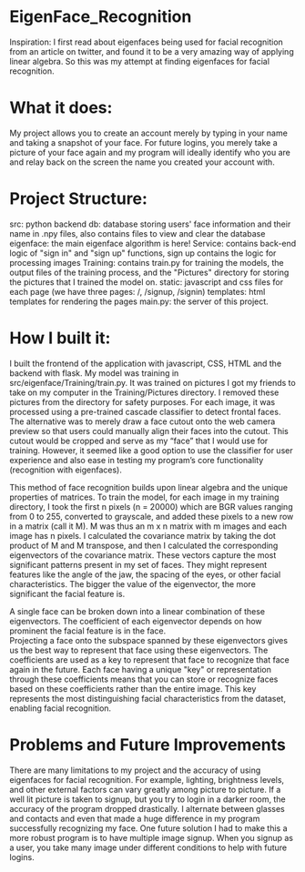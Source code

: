 # EigenFace_Recognition

Inspiration: 
I first read about eigenfaces being used for facial recognition from an article on twitter, and found it to be a very amazing way of applying linear algebra. So this was my attempt at finding eigenfaces for facial recognition.

# What it does: 
My project allows you to create an account merely by typing in your name and taking a snapshot of your face. For future logins, you merely take a picture of your face again and my program will ideally identify who you are and relay back on the screen the name you created your account with.

# Project Structure:

src: python backend
  db: database storing users' face information and their name in .npy files, also contains files to view and clear the database
  eigenface: the main eigenface algorithm is here!
    Service: contains back-end logic of "sign in" and "sign up" functions, sign up contains the logic for processing images
    Training: contains train.py for training the models, the output files of the training process, and the "Pictures" directory for storing the pictures that I trained the model on. 
static: javascript and css files for each page (we have three pages: /, /signup, /signin)
templates: html templates for rendering the pages
main.py: the server of this project.


# How I built it:
I built the frontend of the application with javascript, CSS, HTML and the backend with flask. My model was training in src/eigenface/Training/train.py. It was trained on pictures I got my friends to take on my computer in the Training/Pictures directory. I removed these pictures from the directory for safety purposes. For each image, it was processed using a pre-trained cascade classifier to detect frontal faces. The alternative was to merely draw a face cutout onto the web camera preview so that users could manually align their faces into the cutout. This cutout would be cropped and serve as my “face” that I would use for training. However, it seemed like a good option to use the classifier for user experience and also ease in testing my program’s core functionality (recognition with eigenfaces). 

This method of face recognition builds upon linear algebra and the unique properties of matrices. To train the model, for each image in my training directory, I took the first n pixels (n = 20000) which are BGR values ranging from 0 to 255, converted to grayscale, and added these pixels to a new row in a matrix (call it M). M was thus an m x n matrix with m images and each image has n pixels. I calculated the covariance matrix by taking the dot product of M and M transpose, and then I calculated the corresponding eigenvectors of the covariance matrix. These vectors capture the most significant patterns present in my set of faces. They might represent features like the angle of the jaw, the spacing of the eyes, or other facial characteristics. The bigger the value of the eigenvector, the more significant the facial feature is.

A single face can be broken down into a linear combination of these eigenvectors. The coefficient of each eigenvector depends on how prominent the facial feature is in the face.  
Projecting a face onto the subspace spanned by these eigenvectors gives us the best way to represent that face using these eigenvectors. The coefficients are used as a key to represent that face to recognize that face again in the future. Each face having a unique "key" or representation through these coefficients means that you can store or recognize faces based on these coefficients rather than the entire image. This key represents the most distinguishing facial characteristics from the dataset, enabling facial recognition.

# Problems and Future Improvements

There are many limitations to my project and the accuracy of using eigenfaces for facial recognition. For example, lighting, brightness levels, and other external factors can vary greatly among picture to picture. If a well lit picture is taken to signup, but you try to login in a darker room, the accuracy of the program dropped drastically. I alternate between glasses and contacts and even that made a huge difference in my program successfully recognizing my face. One future solution I had to make this a more robust program is to have multiple image signup. When you signup as a user, you take many image under different conditions to help with future logins. 
